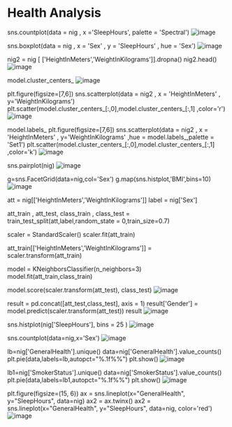 # Health Analysis
sns.countplot(data = nig , x ='SleepHours', palette = 'Spectral')
![image](https://github.com/user-attachments/assets/d3df45c7-ce31-41bb-939c-5ff58b5812a3)

sns.boxplot(data = nig , x = 'Sex' , y = 'SleepHours' , hue = 'Sex')
![image](https://github.com/user-attachments/assets/e298339e-f1e2-43aa-8eab-6cb6b02fc316)

nig2 = nig [ ['HeightInMeters','WeightInKilograms']].dropna()
nig2.head()
![image](https://github.com/user-attachments/assets/22c65065-a034-40fb-89f4-0fc352627103)

model.cluster_centers_
![image](https://github.com/user-attachments/assets/7c50d080-1b46-4bdf-8cd7-aeed192ee0f9)

plt.figure(figsize=[7,6])
sns.scatterplot(data = nig2 , x = 'HeightInMeters' , y='WeightInKilograms')
plt.scatter(model.cluster_centers_[:,0],model.cluster_centers_[:,1] ,color='r')
![image](https://github.com/user-attachments/assets/a03aae6f-8d09-47cd-9b82-4e4013fa2f45)

model.labels_
plt.figure(figsize=[7,6])
sns.scatterplot(data = nig2 ,  x = 'HeightInMeters' , y='WeightInKilograms'
               ,hue = model.labels_,palette = 'Set1')
plt.scatter(model.cluster_centers_[:,0],model.cluster_centers_[:,1] ,color='k')
![image](https://github.com/user-attachments/assets/52245095-8327-4b16-b957-31fca501e22e)

sns.pairplot(nig)
![image](https://github.com/user-attachments/assets/c947edb3-c457-4062-bcc8-ff4ae86dc351)

g=sns.FacetGrid(data=nig,col='Sex')
g.map(sns.histplot,'BMI',bins=10)
![image](https://github.com/user-attachments/assets/3cb5ce63-390d-43c6-a2ba-9046784dbec1)

att = nig[['HeightInMeters','WeightInKilograms']]
label = nig['Sex']

att_train , att_test, class_train , class_test = train_test_split(att,label,random_state = 0,train_size=0.7)

scaler = StandardScaler()
scaler.fit(att_train)

att_train[['HeightInMeters','WeightInKilograms']] = scaler.transform(att_train)

model = KNeighborsClassifier(n_neighbors=3)
model.fit(att_train,class_train)

model.score(scaler.transform(att_test), class_test)
![image](https://github.com/user-attachments/assets/18696adb-d894-41c1-9742-c7f016a95ef8)

result = pd.concat([att_test,class_test], axis = 1)
result['Gender'] = model.predict(scaler.transform(att_test))
result 
![image](https://github.com/user-attachments/assets/7e28f4c2-71a7-4236-983f-48014c409f55)

sns.histplot(nig['SleepHours'], bins = 25 )
![image](https://github.com/user-attachments/assets/375ae879-c984-4050-95df-bb93af99fb8c)

sns.countplot(data=nig,x='Sex')
![image](https://github.com/user-attachments/assets/bdc4196f-bb71-4be7-a0d3-15acc452508f)

lb=nig['GeneralHealth'].unique()
data=nig['GeneralHealth'].value_counts()
plt.pie(data,labels=lb,autopct="%.1f%%")
plt.show()
![image](https://github.com/user-attachments/assets/c548c454-a88f-4560-a5fa-337e6fe84b4c)

lb1=nig['SmokerStatus'].unique()
data=nig['SmokerStatus'].value_counts()
plt.pie(data,labels=lb1,autopct="%.1f%%")
plt.show()
![image](https://github.com/user-attachments/assets/0f938503-84e7-4d52-ab31-5cfee24fe29b)

plt.figure(figsize=(15, 6))
ax = sns.lineplot(x="GeneralHealth", y="SleepHours", data=nig)
ax2 = ax.twinx()
ax2 = sns.lineplot(x="GeneralHealth", y="SleepHours", data=nig, color='red')
![image](https://github.com/user-attachments/assets/3855e6c7-bcc0-4f1f-9618-425288e35973)
